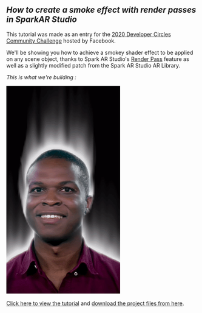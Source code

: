 ## _How to create a smoke effect with render passes in SparkAR Studio_

This tutorial was made as an entry for the [2020 Developer Circles Community Challenge](https://developercircles2020.devpost.com/) hosted by Facebook.

We'll be showing you how to achieve a smokey shader effect to be applied on any scene object, thanks to Spark AR Studio's [Render Pass](https://sparkar.facebook.com/ar-studio/learn/patch-editor/render-passes/render-passes-overview#limitation) feature as well as a slightly modified patch from the Spark AR Studio AR Library.

_This is what we're building :_

<img src="./images/demo.gif" width="300"/>

[Click here to view the tutorial](https://the-ar-company.github.io/Smoke_tutorial/) and [download the project files from here](https://github.com/The-AR-Company/Smoke_tutorial/archive/main.zip).